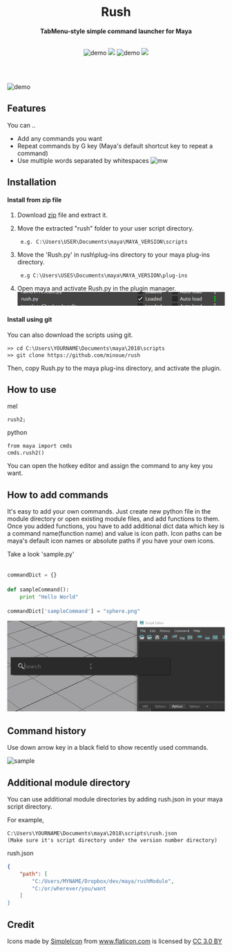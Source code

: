 <h1 align="center">Rush</h1>

<div align="center">
<strong>TabMenu-style simple command launcher for Maya</strong>
</div>

<br>

<p align="center">
  <img src="https://img.shields.io/badge/maya-2017+-red.svg" alt="demo"/>
  <img src="https://img.shields.io/github/license/minoue/rush.svg"/>
  <img src="https://img.shields.io/github/release/minoue/rush.svg" alt="demo"/>
  <img src="https://api.codacy.com/project/badge/Grade/03596fa2dec14561a216281ab7dab6c3"/>

</p>

<br>
<br>

![demo](images/rush.gif)

## Features

You can ..

* Add any commands you want
* Repeat commands by G key (Maya's default shortcut key to repeat a command)
* Use multiple words separated by whitespaces
![mw](images/multiWords.gif)

## Installation

#### Install from zip file

1. Download [zip](https://github.com/minoue/rush/releases/download/2.6.1/rush.zip) file and extract it.
2. Move the extracted "rush" folder to your user script directory. 

   ```
    e.g. C:\Users\USER\Documents\maya\MAYA_VERSION\scripts
   ```
3. Move the 'Rush.py' in rush\plug-ins directory to your maya plug-ins directory.

   ```
    e.g C:\Users\USES\Documents\maya\MAYA_VERSION\plug-ins
   ```
4. Open maya and activate Rush.py in the plugin manager.   
    ![](images/plugin.png)

#### Install using git

You can also download the scripts using git.  

```
>> cd C:\Users\YOURNAME\Documents\maya\2018\scripts
>> git clone https://github.com/minoue/rush
```

Then, copy Rush.py to the maya plug-ins directory, and activate the plugin.

## How to use

mel  

```
rush2;
```

python

```
from maya import cmds
cmds.rush2()
```

You can open the hotkey editor and assign the command to any key you want.

## How to add commands

It's easy to add your own commands. Just create new python file in the module directory or open existing module files, and add functions to them. Once you added functions, you have to add additional dict data which key is a command name(function name) and value is icon path.
Icon paths can be maya's default icon names or absolute paths if you have your own icons.

Take a look 'sample.py'

```python

commandDict = {}

def sampleCommand():
    print "Hello World"

commandDict['sampleCommand'] = "sphere.png"
```

![sample](images/sample.gif)

## Command history
Use down arrow key in a black field to show recently used commands.

![sample](images/showHistory.gif)


## Additional module directory

You can use additional module directories by adding rush.json in your maya script directory.

For example,
```
C:\Users\YOURNAME\Documents\maya\2018\scripts\rush.json
(Make sure it's script directory under the version number directory)
```

rush.json
```json
{
    "path": [
        "C:/Users/MYNAME/Dropbox/dev/maya/rushModule",
        "C:/or/wherever/you/want
    ]
}
```

## Credit

<div>Icons made by <a href="http://www.flaticon.com/authors/simpleicon" title="SimpleIcon">SimpleIcon</a> from <a href="http://www.flaticon.com" title="Flaticon">www.flaticon.com</a> is licensed by <a href="http://creativecommons.org/licenses/by/3.0/" title="Creative Commons BY 3.0" target="_blank">CC 3.0 BY</a></div>
